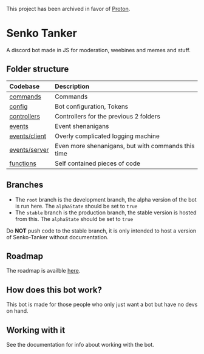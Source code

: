 <p text-align="center">This project has been archived in favor of <a href="https://devsadie.github.io/proton">Proton</a>.</p>

# Senko Tanker
A discord bot made in JS for moderation, weebines and memes and stuff.

## Folder structure
| Codebase                             | Description                                        |
|:-------------------------------------|:---------------------------------------------------|
| [commands](/src/commands)            | Commands                                           |
| [config](/src/config)                | Bot configuration, Tokens                          |
| [controllers](/src/controllers)      | Controllers for the previous 2 folders             |
| [events](/src/events/)               | Event shenanigans                                  |
| [events/client](/src/events/client)  | Overly complicated logging machine                 |
| [events/server](/src/events/server/) | Even more shenanigans, but with commands this time |
| [functions](/src/functions/)         | Self contained pieces of code                      |

## Branches
* The `root` branch is the development branch, the alpha version of the bot is run here. The `alphaState` should be set to `true`
* The `stable` branch is the production branch, the stable version is hosted from this. The `alphaState` should be set to `true`

Do **NOT** push code to the stable branch, it is only intended to host a version of Senko-Tanker without documentation.

## Roadmap 
The roadmap is availble [here](https://github.com/Senko-Dev/Senko-Tanker/projects/1).

## How does this bot work?
This bot is made for those people who only just want a bot but have no devs on hand.

## Working with it
See the documentation for info about working with the bot.  

